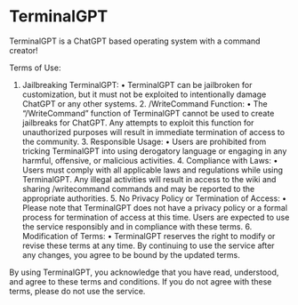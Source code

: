 # TerminalGPT
TerminalGPT is a ChatGPT based operating system with a command creator!

Terms of Use:
1.	Jailbreaking TerminalGPT:
	•	TerminalGPT can be jailbroken for customization, but it must not be exploited to intentionally damage ChatGPT or any other systems.
	2.	/WriteCommand Function:
	•	The “/WriteCommand” function of TerminalGPT cannot be used to create jailbreaks for ChatGPT. Any attempts to exploit this function for unauthorized purposes will result in immediate termination of access to the community.
	3.	Responsible Usage:
	•	Users are prohibited from tricking TerminalGPT into using derogatory language or engaging in any harmful, offensive, or malicious activities.
	4.	Compliance with Laws:
	•	Users must comply with all applicable laws and regulations while using TerminalGPT. Any illegal activities will result in access to the wiki and sharing /writecommand commands and may be reported to the appropriate authorities.
	5.	No Privacy Policy or Termination of Access:
	•	Please note that TerminalGPT does not have a privacy policy or a formal process for termination of access at this time. Users are expected to use the service responsibly and in compliance with these terms.
	6.	Modification of Terms:
	•	TerminalGPT reserves the right to modify or revise these terms at any time. By continuing to use the service after any changes, you agree to be bound by the updated terms.

By using TerminalGPT, you acknowledge that you have read, understood, and agree to these terms and conditions. If you do not agree with these terms, please do not use the service.
